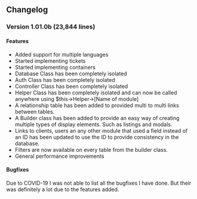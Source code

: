 ## Changelog
### Version 1.01.0b (23,844 lines)
#### Features
 * Added support for multiple languages
 * Started implementing tickets
 * Started implementing containers
 * Database Class has been completely isolated
 * Auth Class has been completely isolated
 * Controller Class has been completely isolated
 * Helper Class has been completely isolated and can now be called anywhere using $this->Helper->[Name of module]
 * A relationship table has been added to provided multi to multi links between tables.
 * A Builder class has been added to provide an easy way of creating multiple types of display elements. Such as listings and modals.
 * Links to clients, users an any other module that used a field instead of an ID has been updated to use the ID to provide consistency in the database.
 * Filters are now available on every table from the builder class.
 * General performance improvements

#### Bugfixes
Due to COVID-19 I was not able to list all the bugfixes I have done. But their was definitely a lot due to the features added.
